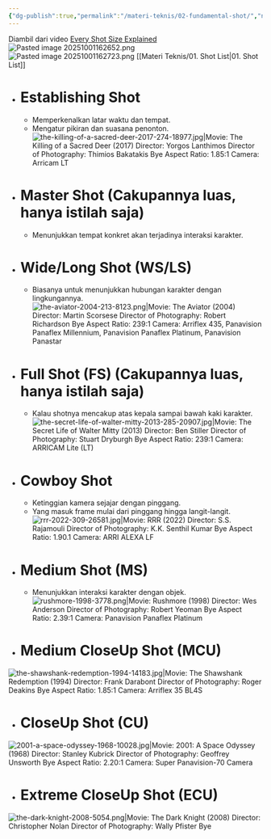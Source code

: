 ```yaml
---
{"dg-publish":true,"permalink":"/materi-teknis/02-fundamental-shot/","noteIcon":"","updated":"2025-10-17T20:45:22.000+07:00"}
---
```


Diambil dari video [Every Shot Size Explained](https://youtu.be/AyML8xuKfoc?si=RxWfn_SKFy5l3Fx5)
![Pasted image 20251001162652.png](/img/user/Materi%20Teknis/attachments/Pasted%20image%2020251001162652.png)
![Pasted image 20251001162723.png](/img/user/Materi%20Teknis/attachments/Pasted%20image%2020251001162723.png)
[[Materi Teknis/01. Shot List\|01. Shot List]] 
- # Establishing Shot
	- Memperkenalkan latar waktu dan tempat.
	- Mengatur pikiran dan suasana penonton.
 ![the-killing-of-a-sacred-deer-2017-274-18977.jpg|Movie: The Killing of a Sacred Deer (2017) Director: Yorgos Lanthimos Director of Photography: Thimios Bakatakis Bye Aspect Ratio: 1.85:1 Camera: Arricam LT](/img/user/Materi%20Teknis/attachments/the-killing-of-a-sacred-deer-2017-274-18977.jpg)
- # Master Shot (Cakupannya luas, hanya istilah saja)
	- Menunjukkan tempat konkret akan terjadinya interaksi karakter.
- # Wide/Long Shot (WS/LS)
	- Biasanya untuk menunjukkan hubungan karakter dengan lingkungannya.
	![the-aviator-2004-213-8123.png|Movie: The Aviator (2004) Director: Martin Scorsese Director of Photography: Robert Richardson Bye Aspect Ratio: 239:1 Camera: Arriflex 435, Panavision Panaflex Millennium, Panavision Panaflex Platinum, Panavision Panastar](/img/user/Materi%20Teknis/attachments/the-aviator-2004-213-8123.png)
- # Full Shot (FS) (Cakupannya luas, hanya istilah saja)
	- Kalau shotnya mencakup atas kepala sampai bawah kaki karakter.
	![the-secret-life-of-walter-mitty-2013-285-20907.jpg|Movie: The Secret Life of Walter Mitty (2013) Director: Ben Stiller Director of Photography: Stuart Dryburgh Bye Aspect Ratio: 239:1 Camera: ARRICAM Lite (LT)](/img/user/Materi%20Teknis/attachments/the-secret-life-of-walter-mitty-2013-285-20907.jpg)
- # Cowboy Shot
	- Ketinggian kamera sejajar dengan pinggang.
	- Yang masuk frame mulai dari pinggang hingga langit-langit.
	![rrr-2022-309-26581.jpg|Movie: RRR (2022) Director: S.S. Rajamouli Director of Photography: K.K. Senthil Kumar Bye Aspect Ratio: 1.90.1 Camera: ARRI ALEXA LF](/img/user/Materi%20Teknis/attachments/rrr-2022-309-26581.jpg)
- # Medium Shot (MS)
	- Menunjukkan interaksi karakter dengan objek.
	![rushmore-1998-3778.png|Movie: Rushmore (1998) Director: Wes Anderson Director of Photography: Robert Yeoman Bye Aspect Ratio: 2.39:1 Camera: Panavision Panaflex Platinum](/img/user/Materi%20Teknis/attachments/rushmore-1998-3778.png)
- # Medium CloseUp Shot (MCU)
![the-shawshank-redemption-1994-14183.jpg|Movie: The Shawshank Redemption (1994) Director: Frank Darabont Director of Photography: Roger Deakins Bye Aspect Ratio: 1.85:1 Camera: Arriflex 35 BL4S](/img/user/Materi%20Teknis/attachments/the-shawshank-redemption-1994-14183.jpg)
- # CloseUp Shot (CU)
![2001-a-space-odyssey-1968-10028.jpg|Movie: 2001: A Space Odyssey (1968) Director: Stanley Kubrick Director of Photography: Geoffrey Unsworth Bye Aspect Ratio: 2.20:1 Camera: Super Panavision-70 Camera](/img/user/Materi%20Teknis/attachments/2001-a-space-odyssey-1968-10028.jpg)
- # Extreme CloseUp Shot (ECU)
![the-dark-knight-2008-5054.png|Movie: The Dark Knight (2008) Director: Christopher Nolan Director of Photography: Wally Pfister Bye](/img/user/Materi%20Teknis/attachments/the-dark-knight-2008-5054.png)
